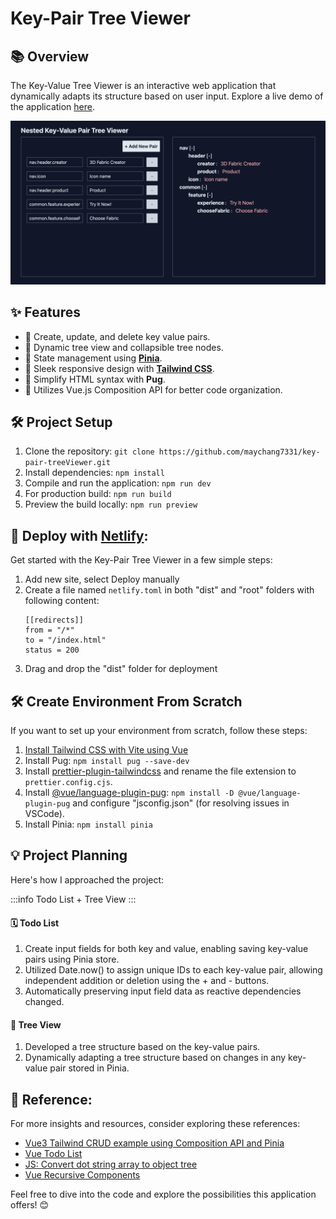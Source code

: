 # Key-Pair Tree Viewer

## 📚 Overview

The Key-Value Tree Viewer is an interactive web application that dynamically adapts its structure based on user input. Explore a live demo of the application [here](https://key-pair-tree-viewer.netlify.app/).

<img src="public/screenshot.png"/>

## ✨ Features

- 📝 Create, update, and delete key value pairs.
- 🔄 Dynamic tree view and collapsible tree nodes.
- 🍍 State management using [**Pinia**](https://pinia.vuejs.org/).
- 📱 Sleek responsive design with [**Tailwind CSS**](https://tailwindcss.com/).
- 🐶 Simplify HTML syntax with **Pug**.
- 🧩 Utilizes Vue.js Composition API for better code organization.

## 🛠️ Project Setup

1. Clone the repository: `git clone https://github.com/maychang7331/key-pair-treeViewer.git`
2. Install dependencies: `npm install`
3. Compile and run the application: `npm run dev`
4. For production build: `npm run build`
5. Preview the build locally: `npm run preview`

## 🚀 Deploy with [Netlify](https://www.netlify.com/):

Get started with the Key-Pair Tree Viewer in a few simple steps:

1. Add new site, select Deploy manually
2. Create a file named `netlify.toml` in both "dist" and "root" folders with following content:
   ```
   [[redirects]]
   from = "/*"
   to = "/index.html"
   status = 200
   ```
3. Drag and drop the "dist" folder for deployment

## 🛠️ Create Environment From Scratch

If you want to set up your environment from scratch, follow these steps:

1. [Install Tailwind CSS with Vite using Vue](https://tailwindcss.com/docs/guides/vite#vue)
2. Install Pug: `npm install pug --save-dev`
3. Install [prettier-plugin-tailwindcss](https://github.com/tailwindlabs/prettier-plugin-tailwindcss) and rename the file extension to `prettier.config.cjs`.
4. Install [@vue/language-plugin-pug](https://www.npmjs.com/package/@vue/language-plugin-pug): `npm install -D @vue/language-plugin-pug` and configure "jsconfig.json" (for resolving issues in VSCode).
5. Install Pinia: `npm install pinia`

## 💡 Project Planning

Here's how I approached the project:

:::info
Todo List + Tree View
:::

#### 🗓️ Todo List

1. Create input fields for both key and value, enabling saving key-value pairs using Pinia store.
2. Utilized Date.now() to assign unique IDs to each key-value pair, allowing independent addition or deletion using the + and - buttons.
3. Automatically preserving input field data as reactive dependencies changed.

#### 🌳 Tree View

1. Developed a tree structure based on the key-value pairs.
2. Dynamically adapting a tree structure based on changes in any key-value pair stored in Pinia.

## 🔗 Reference:

For more insights and resources, consider exploring these references:

- [Vue3 Tailwind CRUD example using Composition API and Pinia](https://github.com/kirangurung2023/vue3-talwind-todo)
- [Vue Todo List](https://github.com/aaronklinker-st/vue-todo)
- [JS: Convert dot string array to object tree](https://stackoverflow.com/questions/59836042/js-convert-dot-string-array-to-object-tree)
- [Vue Recursive Components](https://vuejs.org/api/sfc-script-setup.html#recursive-components)

Feel free to dive into the code and explore the possibilities this application offers! 😊
